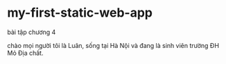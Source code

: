 # my-first-static-web-app
bài tập chương 4

chào mọi người tôi là Luân, sống tại Hà Nội và đang là sinh viên trường ĐH Mỏ Địa chất.
